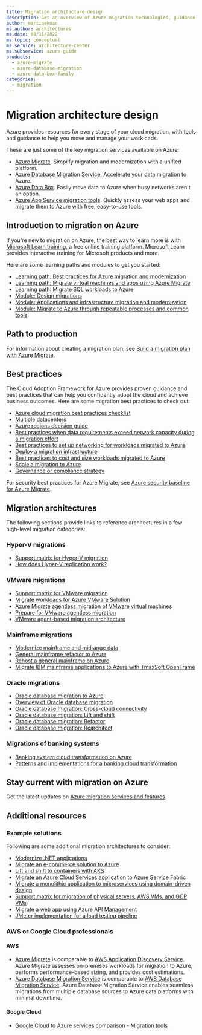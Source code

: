 ```yaml
---
title: Migration architecture design
description: Get an overview of Azure migration technologies, guidance offerings, solution ideas, and reference architectures.
author: martinekuan
ms.author: architectures
ms.date: 08/11/2022
ms.topic: conceptual
ms.service: architecture-center
ms.subservice: azure-guide
products:
  - azure-migrate
  - azure-database-migration
  - azure-data-box-family
categories:
  - migration
---
```

# Migration architecture design

Azure provides resources for every stage of your cloud migration, with tools and guidance to help you move and manage your workloads.

These are just some of the key migration services available on Azure:

- [Azure Migrate](https://azure.microsoft.com/services/azure-migrate). Simplify migration and modernization with a unified platform.
- [Azure Database Migration Service](https://azure.microsoft.com/services/database-migration). Accelerate your data migration to Azure.
- [Azure Data Box](https://azure.microsoft.com/services/databox). Easily move data to Azure when busy networks aren't an option.
- [Azure App Service migration tools](https://azure.microsoft.com/services/app-service/migration-tools). Quickly assess your web apps and migrate them to Azure with free, easy-to-use tools.

## Introduction to migration on Azure

If you're new to migration on Azure, the best way to learn more is with [Microsoft Learn training](/training/?WT.mc_id=learnaka), a free online training platform. Microsoft Learn provides interactive training for Microsoft products and more.

Here are some learning paths and modules to get you started:

- [Learning path: Best practices for Azure migration and modernization](/training/paths/best-practices-azure-migration)
- [Learning path: Migrate virtual machines and apps using Azure Migrate](/training/paths/m365-azure-migrate-virtual-machine)
- [Learning path: Migrate SQL workloads to Azure](/training/paths/migrate-sql-workloads-azure)
- [Module: Design migrations](/training/modules/design-migrations)
- [Module: Applications and infrastructure migration and modernization](/training/modules/app-and-infra-migration-and-modernization)
- [Module: Migrate to Azure through repeatable processes and common tools](/training/modules/cloud-adoption-framework-migrate)

## Path to production

For information about creating a migration plan, see [Build a migration plan with Azure Migrate](/azure/migrate/concepts-migration-planning?toc=/azure/architecture/toc.json&bc=/azure/architecture/_bread/toc.json).

## Best practices

The Cloud Adoption Framework for Azure provides proven guidance and best practices that can help you confidently adopt the cloud and achieve business outcomes. Here are some migration best practices to check out: 

- [Azure cloud migration best practices checklist](/azure/cloud-adoption-framework/migrate/azure-best-practices)
- [Multiple datacenters](/azure/cloud-adoption-framework/migrate/azure-best-practices/multiple-datacenters)
- [Azure regions decision guide](/azure/cloud-adoption-framework/migrate/azure-best-practices/multiple-regions)
- [Best practices when data requirements exceed network capacity during a migration effort](/azure/cloud-adoption-framework/migrate/azure-best-practices/network-capacity-exceeded)
- [Best practices to set up networking for workloads migrated to Azure](/azure/cloud-adoption-framework/migrate/azure-best-practices/migrate-best-practices-networking)
- [Deploy a migration infrastructure](/azure/cloud-adoption-framework/migrate/azure-best-practices/contoso-migration-infrastructure)
- [Best practices to cost and size workloads migrated to Azure](/azure/cloud-adoption-framework/migrate/azure-best-practices/migrate-best-practices-costs)
- [Scale a migration to Azure](/azure/cloud-adoption-framework/migrate/azure-best-practices/contoso-migration-scale)
- [Governance or compliance strategy](/azure/cloud-adoption-framework/migrate/azure-best-practices/governance-or-compliance)

For security best practices for Azure Migrate, see [Azure security baseline for Azure Migrate](/security/benchmark/azure/baselines/migrate-security-baseline?toc=/azure/architecture/toc.json&bc=/azure/architecture/_bread/toc.json).

## Migration architectures

The following sections provide links to reference architectures in a few high-level migration categories:

### Hyper-V migrations

- [Support matrix for Hyper-V migration](/azure/migrate/migrate-support-matrix-hyper-v-migration?toc=/azure/architecture/toc.json&bc=/azure/architecture/_bread/toc.json)
- [How does Hyper-V replication work?](/azure/migrate/hyper-v-migration-architecture?toc=/azure/architecture/toc.json&bc=/azure/architecture/_bread/toc.json)

### VMware migrations

- [Support matrix for VMware migration](/azure/migrate/migrate-support-matrix-vmware-migration?toc=/azure/architecture/toc.json&bc=/azure/architecture/_bread/toc.json)
- [Migrate workloads for Azure VMware Solution](/azure/cloud-adoption-framework/scenarios/azure-vmware/migrate?toc=/azure/architecture/toc.json&bc=/azure/architecture/_bread/toc.json)
- [Azure Migrate agentless migration of VMware virtual machines](/azure/migrate/concepts-vmware-agentless-migration?toc=/azure/architecture/toc.json&bc=/azure/architecture/_bread/toc.json)
- [Prepare for VMware agentless migration](/azure/migrate/prepare-for-agentless-migration?toc=/azure/architecture/toc.json&bc=/azure/architecture/_bread/toc.json)
- [VMware agent-based migration architecture](/azure/migrate/agent-based-migration-architecture?toc=/azure/architecture/toc.json&bc=/azure/architecture/_bread/toc.json)

### Mainframe migrations

- [Modernize mainframe and midrange data](../../reference-architectures/migration/modernize-mainframe-data-to-azure.yml)
- [General mainframe refactor to Azure](../../example-scenario/mainframe/general-mainframe-refactor.yml)
- [Rehost a general mainframe on Azure](../../example-scenario/mainframe/mainframe-rehost-architecture-azure.yml)
- [Migrate IBM mainframe applications to Azure with TmaxSoft OpenFrame](../../solution-ideas/articles/migrate-mainframe-apps-with-tmaxsoft-openframe.yml)

### Oracle migrations

- [Oracle database migration to Azure](../../solution-ideas/articles/reference-architecture-for-oracle-database-migration-to-azure.yml)
- [Overview of Oracle database migration](../../example-scenario/oracle-migrate/oracle-migration-overview.yml)
- [Oracle database migration: Cross-cloud connectivity](../../example-scenario/oracle-migrate/oracle-migration-cross-cloud.yml)
- [Oracle database migration: Lift and shift](../../example-scenario/oracle-migrate/oracle-migration-lift-shift.yml)
- [Oracle database migration: Refactor](../../example-scenario/oracle-migrate/oracle-migration-refactor.yml)
- [Oracle database migration: Rearchitect](../../example-scenario/oracle-migrate/oracle-migration-rearchitect.yml)

### Migrations of banking systems

- [Banking system cloud transformation on Azure](../../example-scenario/banking/banking-system-cloud-transformation.yml)
- [Patterns and implementations for a banking cloud transformation](../../example-scenario/banking/patterns-and-implementations.yml)

## Stay current with migration on Azure

Get the latest updates on [Azure migration services and features](https://azure.microsoft.com/updates/?category=migration).

## Additional resources

### Example solutions

Following are some additional migration architectures to consider:

- [Modernize .NET applications](../../solution-ideas/articles/net-app-modernization.yml)
- [Migrate an e-commerce solution to Azure](../../industries/retail/migrate-ecommerce-solution.md)
- [Lift and shift to containers with AKS](/azure/cloud-adoption-framework/migrate/)
- [Migrate an Azure Cloud Services application to Azure Service Fabric](../../service-fabric/migrate-from-cloud-services.yml)
- [Migrate a monolithic application to microservices using domain-driven design](../../microservices/migrate-monolith.yml)
- [Support matrix for migration of physical servers, AWS VMs, and GCP VMs](/azure/migrate/migrate-support-matrix-physical-migration?toc=/azure/architecture/toc.json&bc=/azure/architecture/_bread/toc.json)
- [Migrate a web app using Azure API Management](../../example-scenario/apps/apim-api-scenario.yml)
- [JMeter implementation for a load testing pipeline](../../example-scenario/banking/jmeter-load-testing-pipeline-implementation-reference.yml)

### AWS or Google Cloud professionals

#### AWS

- [Azure Migrate](/azure/migrate/migrate-services-overview) is comparable to [AWS Application Discovery Service](https://aws.amazon.com/application-discovery). Azure Migrate assesses on-premises workloads for migration to Azure, performs performance-based sizing, and provides cost estimations.
- [Azure Database Migration Service](/azure/dms/dms-overview) is comparable to [AWS Database Migration Service](https://aws.amazon.com/dms). Azure Database Migration Service enables seamless migrations from multiple database sources to Azure data platforms with minimal downtime.

#### Google Cloud
- [Google Cloud to Azure services comparison - Migration tools](../../gcp-professional/services.md#migration-tools)